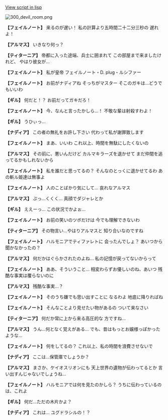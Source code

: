 [View script in lisp](../scripts/100605010.txt)

![300_devil_room.png](../images/backgrounds/300_devil_room.png)

**【フェイルノート】**
来るのが遅い！
私の計算より五時間二十二分三秒の
遅れよ！

**【アルマス】**
いきなり何っ？

**【ティターニア】**
帝都に入った途端、兵士に囲まれて
この部屋まで来ましたけれど、
やはり彼女が…

**【フェイルノート】**
私が皇帝
フェイルノート・D. plug・ルシファー

**【フェイルノート】**
お前がナディアね
そっちがマスター
そこのガキは…どうでもいいわ

**【ギル】**
何だと！？
お前だってガキだろ！

**【フェイルノート】**
今、なんと言ったかしら…！
不敬な輩は射殺すわよ！

**【ギル】**
うひぃっ…

**【ナディア】**
この者の無礼をお許し下さい
代わって私が謝罪致します

**【フェイルノート】**
まあ、いいわ
これ以上、時間を無駄にしたくないの

**【アルマス】**
その前に、悪いんだけど
カルマキラーズを退かせて
まだ仲間を追ってるかもしれないから

**【フェイルノート】**
私を誰だと思ってるの？
そんなのとっくに退かせてるわ
あの斬ル姫達は無事よ

**【フェイルノート】**
人のことばかり気にして…
哀れなアルマス

**【アルマス】**
ぷっ…くくく…
真顔でダジャレとか

**【ギル】**
ええーっ…
この状況でかよぉ…

**【フェイルノート】**
お前の笑いのツボだけは
今でも理解できないわ

**【ティターニア】**
その物言い…やはりアルマスと
知り合いなのですね

**【フェイルノート】**
ハルモニアでティファレトに
会ったんでしょ？
あいつから聞かなかったの？

**【アルマス】**
何だかはぐらかされたのよね…
私の記憶が戻ってないからって

**【フェイルノート】**
ああ、そういうこと…
相変わらずお優しいのね、あいつ
残酷な事実は覆らないのに

**【アルマス】**
残酷な事実…？

**【フェイルノート】**
そのうち嫌でも思い出すことに
なるわよ
地底に降りればね

**【フェイルノート】**
そんなことより見せたい物があるの
ついて来なさい

**【ティターニア】**
何だか常に上から来る高圧的な
方ですね…

**【アルマス】**
うん…何となく覚えがある…
でも、昔はもっとお嬢様っぽかった
ような…

**【フェイルノート】**
何をしてるの？
これ以上、私の時間を浪費させないで

**【ナディア】**
ここは…保管庫でしょうか？

**【アルマス】**
まさか、ケイオスリオンにも
天上世界の遺物が伝わってるとか
言い出すんじゃないでしょうね…

**【フェイルノート】**
ハルモニアでは何を見たのかしら？
うちに伝わっているのは、これよ

**【ギル】**
何だ…ただの木片かよ？

**【ナディア】**
これは…
ユグドラシルの！？